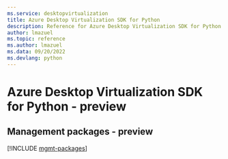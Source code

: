 ```yaml
---
ms.service: desktopvirtualization
title: Azure Desktop Virtualization SDK for Python
description: Reference for Azure Desktop Virtualization SDK for Python
author: lmazuel
ms.topic: reference
ms.author: lmazuel
ms.data: 09/20/2022
ms.devlang: python
---
```

# Azure Desktop Virtualization SDK for Python - preview

## Management packages - preview
[!INCLUDE [mgmt-packages](desktop-virtualization-mgmt-index.md)]
